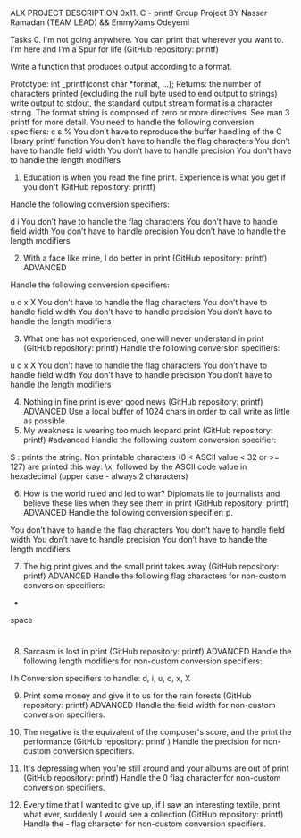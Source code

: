 ALX PROJECT DESCRIPTION
0x11. C - printf
Group Project BY Nasser Ramadan (TEAM LEAD) && EmmyXams Odeyemi

Tasks
0. I'm not going anywhere. You can print that wherever you want to. I'm here and I'm a Spur for life
(GitHub repository: printf)

Write a function that produces output according to a format.

Prototype: int _printf(const char *format, ...);
Returns: the number of characters printed (excluding the null byte used to end output to strings)
write output to stdout, the standard output stream
format is a character string. The format string is composed of zero or more directives. See man 3 printf for more detail. You need to handle the following conversion specifiers:
c
s
%
You don’t have to reproduce the buffer handling of the C library printf function
You don’t have to handle the flag characters
You don’t have to handle field width
You don’t have to handle precision
You don’t have to handle the length modifiers

1. Education is when you read the fine print. Experience is what you get if you don't
(GitHub repository: printf)

Handle the following conversion specifiers:

d
i
You don’t have to handle the flag characters
You don’t have to handle field width
You don’t have to handle precision
You don’t have to handle the length modifiers

2. With a face like mine, I do better in print
(GitHub repository: printf) ADVANCED

Handle the following conversion specifiers:

u
o
x
X
You don’t have to handle the flag characters
You don’t have to handle field width
You don’t have to handle precision
You don’t have to handle the length modifiers

3. What one has not experienced, one will never understand in print
(GitHub repository: printf)
Handle the following conversion specifiers:

u
o
x
X
You don’t have to handle the flag characters
You don’t have to handle field width
You don’t have to handle precision
You don’t have to handle the length modifiers

4. Nothing in fine print is ever good news
(GitHub repository: printf) ADVANCED
Use a local buffer of 1024 chars in order to call write as little as possible.
5. My weakness is wearing too much leopard print
(GitHub repository: printf) #advanced
Handle the following custom conversion specifier:

S : prints the string.
Non printable characters (0 < ASCII value < 32 or >= 127) are printed this way: \x, followed by the ASCII code value in hexadecimal (upper case - always 2 characters)

6. How is the world ruled and led to war? Diplomats lie to journalists and believe these lies when they see them in print
(GitHub repository: printf) ADVANCED
Handle the following conversion specifier: p.

You don’t have to handle the flag characters
You don’t have to handle field width
You don’t have to handle precision
You don’t have to handle the length modifiers

7. The big print gives and the small print takes away
(GitHub repository: printf) ADVANCED
Handle the following flag characters for non-custom conversion specifiers:

+
space
#

8. Sarcasm is lost in print
(GitHub repository: printf) ADVANCED
Handle the following length modifiers for non-custom conversion specifiers:

l
h
Conversion specifiers to handle: d, i, u, o, x, X

9. Print some money and give it to us for the rain forests
(GitHub repository: printf) ADVANCED
Handle the field width for non-custom conversion specifiers.

10. The negative is the equivalent of the composer's score, and the print the performance
(GitHub repository: printf )
Handle the precision for non-custom conversion specifiers.

11. It's depressing when you're still around and your albums are out of print
(GitHub repository: printf)
Handle the 0 flag character for non-custom conversion specifiers.

12. Every time that I wanted to give up, if I saw an interesting textile, print what ever, suddenly I would see a collection
(GitHub repository: printf)
Handle the - flag character for non-custom conversion specifiers.



